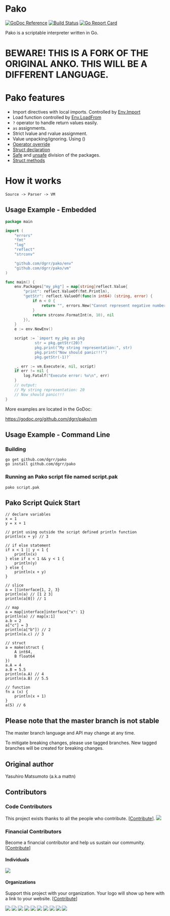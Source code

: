 # Pako

[![GoDoc Reference](https://godoc.org/github.com/dgrr/pako/vm?status.svg)](http://godoc.org/github.com/dgrr/pako/vm)
[![Build Status](https://travis-ci.com/dgrr/pako.svg?branch=master)](https://travis-ci.com/dgrr/pako)
[![Go Report Card](https://goreportcard.com/badge/github.com/dgrr/pako)](https://goreportcard.com/report/github.com/dgrr/pako)

Pako is a scriptable interpreter written in Go.

# BEWARE! THIS IS A FORK OF THE ORIGINAL ANKO. THIS WILL BE A DIFFERENT LANGUAGE.

# Pako features

- Import directives with local imports. Controlled by [Env.Import](https://godoc.org/github.com/dgrr/pako/env#ImportFrom)
- Load function controlled by [Env.LoadFrom](https://godoc.org/github.com/dgrr/pako/env#LoadFrom)
- `?` operator to handle return values easily.
- `as` assignments.
- Strict lvalue and rvalue assignment.
- Value unpacking/ignoring. Using ()
- [Operator override](https://github.com/dgrr/pako/tree/master/_example/programs/override)
- [Struct declaration](https://github.com/dgrr/pako/tree/master/_example/scripts/struct.pak)
- [Safe](https://github.com/dgrr/pako/tree/master/packages/safe) and [unsafe](https://github.com/dgrr/pako/tree/master/packages/unsafe) division of the packages.
- [Struct methods](https://github.com/dgrr/pako/tree/master/_example/scripts/struct.pak)

# How it works
`Source -> Parser -> VM`

## Usage Example - Embedded

```go
package main

import (
	"errors"
	"fmt"
	"log"
	"reflect"
	"strconv"

	"github.com/dgrr/pako/env"
	"github.com/dgrr/pako/vm"
)

func main() {
	env.Packages["my_pkg"] = map[string]reflect.Value{
		"print": reflect.ValueOf(fmt.Println),
		"getStr": reflect.ValueOf(func(n int64) (string, error) {
			if n < 0 {
				return "", errors.New("Cannot represent negative numbers")
			}
			return strconv.FormatInt(n, 10), nil
		}),
	}
	e := env.NewEnv()

	script := `import my_pkg as pkg
             str = pkg.getStr(20)?
             pkg.print("My string representation:", str)
             pkg.print("Now should panic!!!")
             pkg.getStr(-1)?`

	_, err := vm.Execute(e, nil, script)
	if err != nil {
		log.Fatalf("Execute error: %v\n", err)
	}
	// output:
	// My string representation: 20
	// Now should panic!!!
}
```

More examples are located in the GoDoc:

https://godoc.org/github.com/dgrr/pako/vm


## Usage Example - Command Line

### Building
```
go get github.com/dgrr/pako
go install github.com/dgrr/pako
```

### Running an Pako script file named script.pak
```
pako script.pak
```

## Pako Script Quick Start
```
// declare variables
x = 1
y = x + 1

// print using outside the script defined println function
println(x + y) // 3

// if else statement
if x < 1 || y < 1 {
	println(x)
} else if x < 1 && y < 1 {
	println(y)
} else {
	println(x + y)
}

// slice
a = []interface{1, 2, 3}
println(a) // [1 2 3]
println(a[0]) // 1

// map
a = map[interface]interface{"x": 1}
println(a) // map[x:1]
a.b = 2
a["c"] = 3
println(a["b"]) // 2
println(a.c) // 3

// struct
a = make(struct {
	A int64,
	B float64
})
a.A = 4
a.B = 5.5
println(a.A) // 4
println(a.B) // 5.5

// function
fn a (x) {
	println(x + 1)
}
a(5) // 6
```


## Please note that the master branch is not stable

The master branch language and API may change at any time.

To mitigate breaking changes, please use tagged branches. New tagged branches will be created for breaking changes.


## Original author

Yasuhiro Matsumoto (a.k.a mattn)

## Contributors

### Code Contributors

This project exists thanks to all the people who contribute. [[Contribute](CONTRIBUTING.md)].
<a href="https://github.com/dgrr/pako/graphs/contributors"><img src="https://opencollective.com/mattn-anko/contributors.svg?width=890&button=false" /></a>

### Financial Contributors

Become a financial contributor and help us sustain our community. [[Contribute](https://opencollective.com/mattn-anko/contribute)]

#### Individuals

<a href="https://opencollective.com/mattn-anko"><img src="https://opencollective.com/mattn-anko/individuals.svg?width=890"></a>

#### Organizations

Support this project with your organization. Your logo will show up here with a link to your website. [[Contribute](https://opencollective.com/mattn-anko/contribute)]

<a href="https://opencollective.com/mattn-anko/organization/0/website"><img src="https://opencollective.com/mattn-anko/organization/0/avatar.svg"></a>
<a href="https://opencollective.com/mattn-anko/organization/1/website"><img src="https://opencollective.com/mattn-anko/organization/1/avatar.svg"></a>
<a href="https://opencollective.com/mattn-anko/organization/2/website"><img src="https://opencollective.com/mattn-anko/organization/2/avatar.svg"></a>
<a href="https://opencollective.com/mattn-anko/organization/3/website"><img src="https://opencollective.com/mattn-anko/organization/3/avatar.svg"></a>
<a href="https://opencollective.com/mattn-anko/organization/4/website"><img src="https://opencollective.com/mattn-anko/organization/4/avatar.svg"></a>
<a href="https://opencollective.com/mattn-anko/organization/5/website"><img src="https://opencollective.com/mattn-anko/organization/5/avatar.svg"></a>
<a href="https://opencollective.com/mattn-anko/organization/6/website"><img src="https://opencollective.com/mattn-anko/organization/6/avatar.svg"></a>
<a href="https://opencollective.com/mattn-anko/organization/7/website"><img src="https://opencollective.com/mattn-anko/organization/7/avatar.svg"></a>
<a href="https://opencollective.com/mattn-anko/organization/8/website"><img src="https://opencollective.com/mattn-anko/organization/8/avatar.svg"></a>
<a href="https://opencollective.com/mattn-anko/organization/9/website"><img src="https://opencollective.com/mattn-anko/organization/9/avatar.svg"></a>
